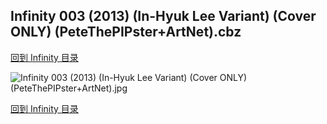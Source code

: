 ## Infinity 003 (2013) (In-Hyuk Lee Variant) (Cover ONLY) (PeteThePIPster+ArtNet).cbz


[回到 Infinity 目录](https://github.com/alicewish/markdown/blob/master/series/Infinity.md)


![Infinity 003 (2013) (In-Hyuk Lee Variant) (Cover ONLY) (PeteThePIPster+ArtNet).jpg](https://wx1.sinaimg.cn/large/6a9fdecaly1fr0vbncvsfj21401pb1g1.jpg)

[回到 Infinity 目录](https://github.com/alicewish/markdown/blob/master/series/Infinity.md)

